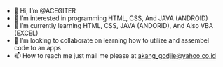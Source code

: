 - 👋 Hi, I’m @ACEGITER
- 👀 I’m interested in programming HTML, CSS, And JAVA (ANDROID)
- 🌱 I’m currently learning HTML, CSS, JAVA (ANDORID), And Also VBA (EXCEL)
- 💞️ I’m looking to collaborate on learning how to utilize and assembel code to an apps
- 📫 How to reach me just mail me please at akang_godjie@yahoo.co.id

<!---
ACEGITER/ACEGITER is a ✨ special ✨ repository because its `README.md` (this file) appears on your GitHub profile.
You can click the Preview link to take a look at your changes.
--->
